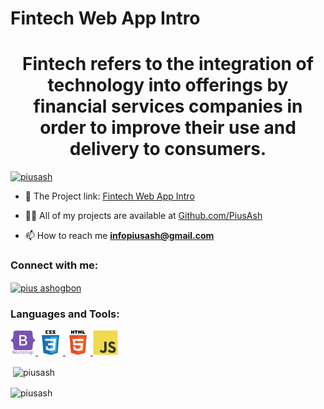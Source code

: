 # Fintech Web App Intro
<h1 align="center">Fintech refers to the integration of technology into offerings by financial services companies in order to improve their use and delivery to consumers.</h1>

<p align="left"> <a href="https://github.com/ryo-ma/github-profile-trophy"><img src="https://github-profile-trophy.vercel.app/?username=piusash" alt="piusash" /></a> </p>

- 🔭 The Project link: [Fintech Web App Intro](https://piusash.github.io/Consulting-website/)

- 👨‍💻 All of my projects are available at [Github.com/PiusAsh](Github.com/PiusAsh)

- 📫 How to reach me **infopiusash@gmail.com**

<h3 align="left">Connect with me:</h3>
<p align="left">
<a href="https://linkedin.com/in/pius ashogbon" target="blank"><img align="center" src="https://raw.githubusercontent.com/rahuldkjain/github-profile-readme-generator/master/src/images/icons/Social/linked-in-alt.svg" alt="pius ashogbon" height="30" width="40" /></a>
</p>

<h3 align="left">Languages and Tools:</h3>
<p align="left"> <a href="https://getbootstrap.com" target="_blank" rel="noreferrer"> <img src="https://raw.githubusercontent.com/devicons/devicon/master/icons/bootstrap/bootstrap-plain-wordmark.svg" alt="bootstrap" width="40" height="40"/> </a> <a href="https://www.w3schools.com/css/" target="_blank" rel="noreferrer"> <img src="https://raw.githubusercontent.com/devicons/devicon/master/icons/css3/css3-original-wordmark.svg" alt="css3" width="40" height="40"/> </a> <a href="https://www.w3.org/html/" target="_blank" rel="noreferrer"> <img src="https://raw.githubusercontent.com/devicons/devicon/master/icons/html5/html5-original-wordmark.svg" alt="html5" width="40" height="40"/> </a> <a href="https://developer.mozilla.org/en-US/docs/Web/JavaScript" target="_blank" rel="noreferrer"> <img src="https://raw.githubusercontent.com/devicons/devicon/master/icons/javascript/javascript-original.svg" alt="javascript" width="40" height="40"/> </a> </p>

<p>&nbsp;<img align="center" src="https://github-readme-stats.vercel.app/api?username=piusash&show_icons=true&locale=en" alt="piusash" /></p>

<p><img align="center" src="https://github-readme-streak-stats.herokuapp.com/?user=piusash&" alt="piusash" /></p>
